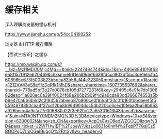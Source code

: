 # 缓存相关



深入理解浏览器的缓存机制

https://www.jianshu.com/p/54cc04190252



浏览器 & HTTP 缓存策略



【面试三板斧】之缓存

https://mp.weixin.qq.com/s?__biz=MzI1MDU0Mjc4Mg==&mid=2247484744&idx=1&sn=446e8841016f68ea8f157f912e620469&chksm=e981ea99def6638fdccd802df5bc3de1e6cfa4608985c673f5003823b5dca82b56af44c32305&mpshare=1&scene=1&srcid=1212VV43vS9eYfzDoRfk1MhD&sharer_sharetime=1607735697692&sharer_shareid=778ad5bf3b27e0078eb105d7277263f6&key=29495e6e9fe7db130882deac41a820ec6a39f40024f68e266b2909f4d9a6cda83cd366674653a5bb9e470a666b8d2c3f84567abeeb87b866ce3f63d9f30c0fb160fbbdaeef5f58594678380cba4f37cd12ba8b964904dcc54b220cc6cec10feba2ba58b653a926becc4a9cfa27e306830d22f3e920c22c95301616f43dcecd2b&ascene=1&uin=MTA0NTY0NDM2MQ%3D%3D&devicetype=Windows+10+x64&version=6300002f&lang=zh_CN&exportkey=AcpOs0VsO9edWZCCQOlIzgw%3D&pass_ticket=J2WTHwIBT%2FJbeW7JkzLq0631o0mfN%2FqbP77GajCs5BGOPgD7rmOGeIBuggO%2FztSy&wx_header=0